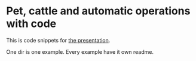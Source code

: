 # Pet, cattle and automatic operations with code

This is code snippets for [the presentation](https://github.com/feldsherov/pets-cattle-and-code).

One dir is one example. Every example have it own readme.